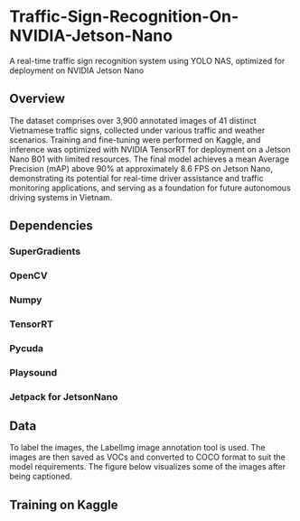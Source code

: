 # Traffic-Sign-Recognition-On-NVIDIA-Jetson-Nano
A real-time traffic sign recognition system using YOLO NAS, optimized for deployment on NVIDIA Jetson Nano
## Overview 
The dataset comprises over 3,900 annotated images of 41 distinct Vietnamese traffic signs, collected under various traffic and weather scenarios. Training and fine-tuning were performed on Kaggle, and inference was optimized with NVIDIA TensorRT for deployment on a Jetson Nano B01 with limited resources. The final model achieves a mean Average Precision (mAP) above 90% at approximately 8.6 FPS on Jetson Nano, demonstrating its potential for real-time driver assistance and traffic monitoring applications, and serving as a foundation for future autonomous driving systems in Vietnam.
## Dependencies
### SuperGradients
### OpenCV
### Numpy
### TensorRT
### Pycuda
### Playsound
### Jetpack for JetsonNano
## Data
To label the images, the LabelImg image annotation tool is used. The images are then saved as VOCs and converted to COCO format to suit the model requirements. The figure below visualizes some of the images after being captioned.

## Training on Kaggle
